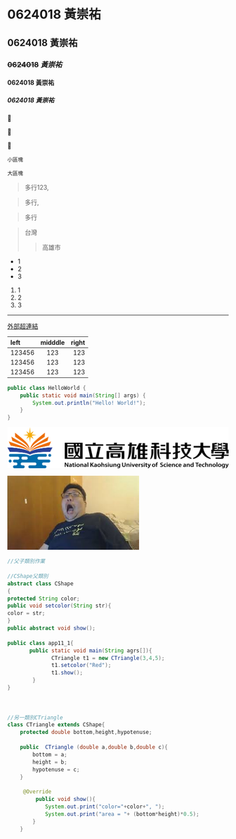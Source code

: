 # 0624018 **黃崇祐**

## 0624018 黃崇祐

### ~~0624018~~ *黃崇祐*

#### 0624018 黃崇祐

##### 0624018 黃崇祐

:chicken:

:chicken:

:chicken:

`小區塊`

```大區塊```

> 多行123,

> 多行,

> 多行

>台灣
>>高雄市

* 1
* 2
* 3

1. 1
2. 2
3. 3

***

[外部超連結](https:\\tw.yahoo.com)

|   left  |   midddle  |   right  |
|:--------|:----------:|---------:|
|123456|123|123|
|123456|123|123|
|123456|123|123|

```java
public class HelloWorld {
    public static void main(String[] args) {
        System.out.println("Hello! World!");
    }
}
```


![NKUST](nkust.png)

[![AAA](DONDON.jpg)](https://www.youtube.com/watch?v=AhMhjkYMU5k)


```java
//父子類別作業

//CShape父類別
abstract class CShape 
{
protected String color;
public void setcolor(String str){
color = str;
}
public abstract void show();

public class app11_1{
       public static void main(String agrs[]){
              CTriangle t1 = new CTriangle(3,4,5);
              t1.setcolor("Red");
              t1.show();
        }
}



//另一類別CTriangle
class CTriangle extends CShape{
    protected double bottom,height,hypotenuse;
    
    public  CTriangle (double a,double b,double c){
        bottom = a;
        height = b;
        hypotenuse = c;
    }
    
     @Override
         public void show(){
            System.out.print("color="+color+", ");
            System.out.print("area = "+ (bottom*height)*0.5);
        }       
    } 
    
```
